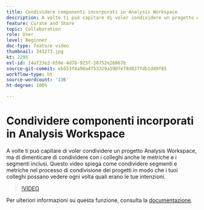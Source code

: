 ```yaml
---
title: Condividere componenti incorporati in Analysis Workspace
description: A volte ti può capitare di voler condividere un progetto Analysis Workspace, ma di dimenticare di condividere con i colleghi anche le metriche e i segmenti inclusi. Questo video spiega come condividere segmenti e metriche nel processo di condivisione dei progetti in modo che i tuoi colleghi possano vedere ogni volta quali erano le tue intenzioni.
feature: Curate and Share
topic: Collaboration
role: User
level: Beginner
doc-type: feature video
thumbnail: 341273.jpg
kt: 2295
exl-id: 14af33e2-659e-4d78-923f-20752e26067b
source-git-commit: eb553f8a90a4f53329a1907e78d837fdb1d49f85
workflow-type: ht
source-wordcount: '136'
ht-degree: 100%

---
```


# Condividere componenti incorporati in Analysis Workspace

A volte ti può capitare di voler condividere un progetto Analysis Workspace, ma di dimenticare di condividere con i colleghi anche le metriche e i segmenti inclusi. Questo video spiega come condividere segmenti e metriche nel processo di condivisione dei progetti in modo che i tuoi colleghi possano vedere ogni volta quali erano le tue intenzioni.

>[!VIDEO](https://video.tv.adobe.com/v/341273/?quality=12&learn=on)

Per ulteriori informazioni su questa funzione, consulta la [documentazione](https://experienceleague.adobe.com/docs/analytics/analyze/analysis-workspace/curate-share/curate.html?lang=it).
